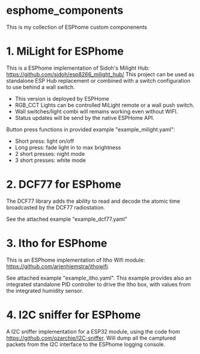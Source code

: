 # esphome_components
This is my collection of ESPhome custom componenents

# 1. MiLight for ESPhome
This is a ESPhome implementation of Sidoh's Milight Hub: https://github.com/sidoh/esp8266_milight_hub/
This project can be used as standalone ESP Hub replacement or combined with a switch configuration to use behind a wall switch.
* This version is deployed by ESPHome
* RGB_CCT Lights can be controlled MiLight remote or a wall push switch.
* Wall switches/light combi will remains working even without WIFI.
* Status updates will be send by the native ESPHome API.

Button press functions in provided example "example_milight.yaml": 
* Short press: light on/off
* Long press: fade light in to max brightness
* 2 short presses: night mode
* 3 short presses: white mode

# 2. DCF77 for ESPhome
The DCF77 library adds the ability to read and decode the atomic time broadcasted by the DCF77 radiostation.

See the attached example "example_dcf77.yaml"

# 3. Itho for ESPhome
This is an ESPhome implementation of Itho Wifi module: https://github.com/arjenhiemstra/ithowifi.

See attached example "example_itho.yaml". This example provides also an integrated standalone PID controller to drive the Itho box, with values from the integrated humidity sensor.

# 4. I2C sniffer for ESPhome
A I2C sniffer implementation for a ESP32 module, using the code from https://github.com/ozarchie/I2C-sniffer. Will dump all the camptured packets from the I2C interface to the ESPhome logging console.
